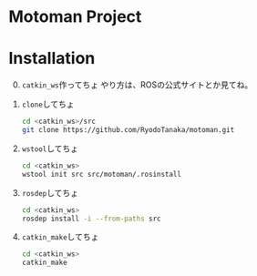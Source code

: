 # Motoman Project

# Installation
0. `catkin_ws`作ってちょ
   やり方は、ROSの公式サイトとか見てね。

1. `clone`してちょ
   ```bash
   cd <catkin_ws>/src
   git clone https://github.com/RyodoTanaka/motoman.git
   ```

2. `wstool`してちょ
   ```bash
   cd <catkin_ws>
   wstool init src src/motoman/.rosinstall
   ```

3. `rosdep`してちょ
   ```bash
   cd <catkin_ws>
   rosdep install -i --from-paths src
   ```

4. `catkin_make`してちょ
   ```bash
   cd <catkin_ws>
   catkin_make
   ```
